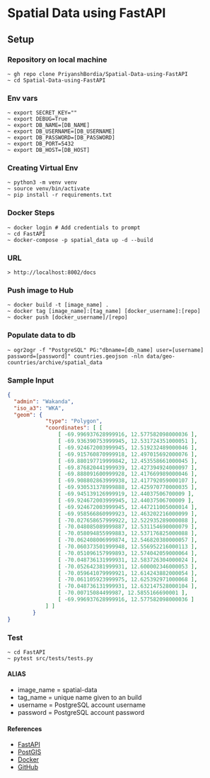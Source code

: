 # Spatial Data using FastAPI

## Setup

### Repository on local machine

```shell
~ gh repo clone PriyanshBordia/Spatial-Data-using-FastAPI
~ cd Spatial-Data-using-FastAPI
```

### Env vars

```shell
~ export SECRET_KEY=""
~ export DEBUG=True
~ export DB_NAME=[DB_NAME]
~ export DB_USERNAME=[DB_USERNAME]
~ export DB_PASSWORD=[DB_PASSWORD]
~ export DB_PORT=5432
~ export DB_HOST=[DB_HOST]
```

### Creating Virtual Env

```shell
~ python3 -m venv venv
~ source venv/bin/activate
~ pip install -r requirements.txt
```

### Docker Steps

```shell
~ docker login # Add credentials to prompt
~ cd FastAPI
~ docker-compose -p spatial_data up -d --build
```

### URL

```text
> http://localhost:8002/docs
```

### Push image to Hub

```shell
~ docker build -t [image_name] .
~ docker tag [image_name]:[tag_name] [docker_username]:[repo]
~ docker push [docker_username]/[repo]
```

### Populate data to db

```shell
~ ogr2ogr -f "PostgreSQL" PG:"dbname=[db_name] user=[username] password=[password]" countries.geojson -nln data/geo-countries/archive/spatial_data
```

### Sample Input

```json
{
  "admin": "Wakanda",
  "iso_a3": "WKA",
  "geom": {
        	"type": "Polygon", 
	        "coordinates": [ [ 
				[ -69.996937628999916, 12.577582098000036 ], 
				[ -69.936390753999945, 12.531724351000051 ], 
				[ -69.924672003999945, 12.519232489000046 ], 
				[ -69.915760870999918, 12.497015692000076 ], 
				[ -69.880197719999842, 12.453558661000045 ], 
				[ -69.876820441999939, 12.427394924000097 ], 
				[ -69.888091600999928, 12.417669989000046 ], 
				[ -69.908802863999938, 12.417792059000107 ], 
				[ -69.930531378999888, 12.425970770000035 ], 
				[ -69.945139126999919, 12.44037506700009 ], 
				[ -69.924672003999945, 12.44037506700009 ], 
				[ -69.924672003999945, 12.447211005000014 ], 
				[ -69.958566860999923, 12.463202216000099 ], 
				[ -70.027658657999922, 12.522935289000088 ], 
				[ -70.048085089999887, 12.531154690000079 ], 
				[ -70.058094855999883, 12.537176825000088 ], 
				[ -70.062408006999874, 12.546820380000057 ], 
				[ -70.060373501999948, 12.556952216000113 ], 
				[ -70.051096157999893, 12.574042059000064 ], 
				[ -70.048736131999931, 12.583726304000024 ], 
				[ -70.052642381999931, 12.600002346000053 ], 
				[ -70.059641079999921, 12.614243882000054 ], 
				[ -70.061105923999975, 12.625392971000068 ], 
				[ -70.048736131999931, 12.632147528000104 ], 
				[ -70.00715084499987, 12.5855166690001 ], 
				[ -69.996937628999916, 12.577582098000036 ] 
			] ]
		}
}
```

### Test

```shell
~ cd FastAPI
~ pytest src/tests/tests.py
```

#### ALIAS

- image_name = spatial-data
- tag_name = unique name given to an build
- username = PostgreSQL account username
- password = PostgreSQL account password


#### References

- [FastAPI](https://www.fastapitutorial.com/)
- [PostGIS](http://postgis.net/)
- [Docker](https://testdriven.io/blog/fastapi-crud/)
- [GitHub](https://github.com/nofoobar/JobBoard-Fastapi/blob/main/backend/tests/conftest.py)

